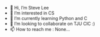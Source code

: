 - 👋 Hi, I’m Steve Lee
- 👀 I’m interested in CS
- 🌱 I’m currently learning Python and C
- 💞️ I’m looking to collaborate on TJU CIC :)
- 📫 How to reach me : None...

<!---
Lrz266OuO/Lrz266OuO is a ✨ special ✨ repository because its `README.md` (this file) appears on your GitHub profile.
You can click the Preview link to take a look at your changes.
--->
